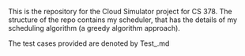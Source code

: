 This is the repository for the Cloud Simulator project for CS 378. The structure of the repo contains my scheduler, that has the details of my scheduling algorithm (a greedy algorithm approach).

The test cases provided are denoted by Test_<TestName>.md

